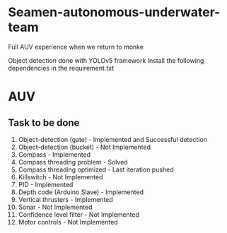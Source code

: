 # Seamen-autonomous-underwater-team
Full AUV experience when we return to monke

Object detection done with YOLOv5 framework
Install the following dependencies in the requirement.txt

# AUV
## Task to be done
1) Object-detection (gate) - Implemented and Successful detection
2) Object-detection (bucket) - Not Implemented
3) Compass - Implemented
4) Compass threading problem - Solved
5) Compass threading optimized - Last iteration pushed
6) Killswitch - Not Implemented
7) PID - Implemented
8) Depth code (Arduino Slave) - Implemented
9) Vertical thrusters - Implemented
10) Sonar - Not Implemented
11) Confidence level filter - Not Implemented
12) Motor controls - Not Implemented


